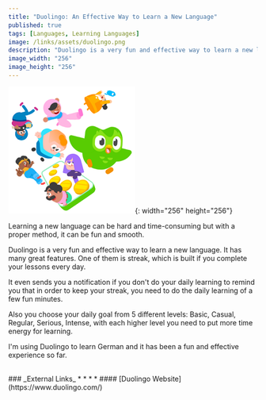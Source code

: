 ```yaml
---
title: "Duolingo: An Effective Way to Learn a New Language"
published: true
tags: [Languages, Learning Languages]
image: /links/assets/duolingo.png
description: "Duolingo is a very fun and effective way to learn a new language."
image_width: "256"
image_height: "256"
---
```


![](/links/assets/duolingo.png){: width="256" height="256"}
<br>

Learning a new language can be hard and time-consuming but with a proper method, it can be fun and smooth. 

Duolingo is a very fun and effective way to learn a new language. 
It has many great features. One of them is streak, which is built if you complete your lessons every day. 

It even sends you a notification if you don't do your daily learning to remind you that in order to keep your streak, you need to do the daily learning of a few fun minutes.

Also you choose your daily goal from 5 different levels: Basic, Casual, Regular, Serious, Intense, with each higher level you need to put more time energy for learning.

I'm using Duolingo to learn German and it has been a fun and effective experience so far.

<br>
### _External Links_
* * *
* #### [Duolingo Website](https://www.duolingo.com/)
